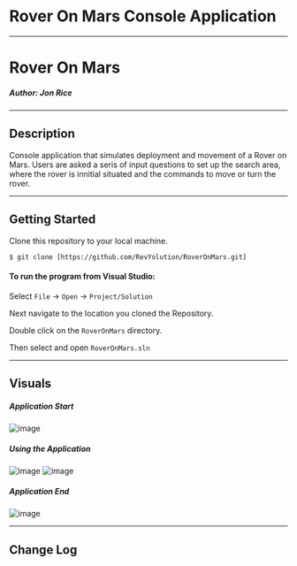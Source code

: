 # Rover On Mars Console Application
------------------------------

# Rover On Mars
##### *Author: Jon Rice*

------------------------------

## Description
Console application that simulates deployment and movement of a Rover on Mars. Users are asked a seris of input questions to set up the search area, where the rover is innitial situated and the commands to move or turn the rover. 

------------------------------

## Getting Started
Clone this repository to your local machine.
```
$ git clone [https://github.com/RevYolution/RoverOnMars.git]
```
#### To run the program from Visual Studio:
Select ```File``` -> ```Open``` -> ```Project/Solution```

Next navigate to the location you cloned the Repository.

Double click on the ```RoverOnMars``` directory.

Then select and open ```RoverOnMars.sln```

------------------------------

## Visuals

##### Application Start
![image](https://user-images.githubusercontent.com/47017138/87991352-daa14d80-ca9a-11ea-870b-54c3cd66befb.png)
##### Using the Application
![image](https://user-images.githubusercontent.com/47017138/87991481-1f2ce900-ca9b-11ea-9e15-a9a0f0afd7c6.png)
![image](https://user-images.githubusercontent.com/47017138/87991604-5b604980-ca9b-11ea-95c4-c05264a942af.png)

##### Application End
![image](https://user-images.githubusercontent.com/47017138/87991667-834fad00-ca9b-11ea-8788-8200a7340963.png)


------------------------------

## Change Log
